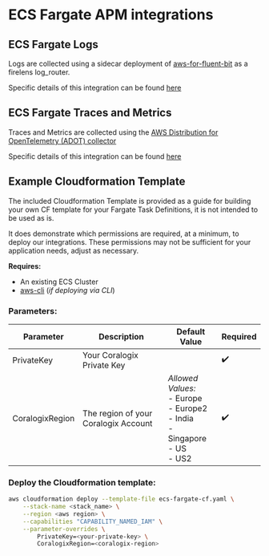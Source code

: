# ECS Fargate APM integrations

## ECS Fargate Logs
Logs are collected using a sidecar deployment of [aws-for-fluent-bit](https://github.com/aws/aws-for-fluent-bit) as a firelens log_router.

Specific details of this integration can be found [here](https://github.com/coralogix/telemetry-shippers/tree/master/logs/fluent-bit/ecs-fargate)

## ECS Fargate Traces and Metrics
Traces and Metrics are collected using the [AWS Distribution for OpenTelemetry (ADOT) collector](https://github.com/aws-observability/aws-otel-collector)

Specific details of this integration can be found [here](https://github.com/coralogix/telemetry-shippers/tree/master/otel-agent/ecs-fargate)

## Example Cloudformation Template

The included Cloudformation Template is provided as a guide for building your own CF template for your Fargate Task Definitions, it is not intended to be used as is.

It does demonstrate which permissions are required, at a minimum, to deploy our integrations. These permissions may not be sufficient for your application needs, adjust as necessary.

**Requires:**

- An existing ECS Cluster
- [aws-cli]() (*if deploying via CLI*)

### Parameters:

| Parameter       | Description                                                                                                                                                                                                                          | Default Value                                                                | Required           |
|-----------------|--------------------------------------------------------------------------------------------------------------------------------------------------------------------------------------------------------------------------------------|------------------------------------------------------------------------------|--------------------|
| PrivateKey      | Your Coralogix Private Key                                                                                                                                                                                                           |                                                                              | :heavy_check_mark: |
| CoralogixRegion | The region of your Coralogix Account                                                                                                                                                                                                 | *Allowed Values:*<br>- Europe<br>- Europe2<br>- India<br>- Singapore<br>- US<br>- US2 | :heavy_check_mark: |


### Deploy the Cloudformation template:

```sh
aws cloudformation deploy --template-file ecs-fargate-cf.yaml \
    --stack-name <stack_name> \
    --region <aws region> \
    --capabilities "CAPABILITY_NAMED_IAM" \
    --parameter-overrides \
        PrivateKey=<your-private-key> \
        CoralogixRegion=<coralogix-region>
```
